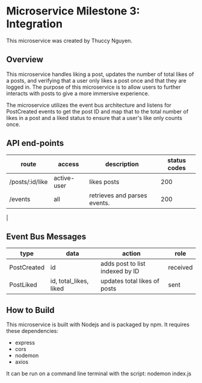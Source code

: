 # Microservice Milestone 3: Integration

This microservice was created by Thuccy Nguyen.

## Overview

This microservice handles liking a post, updates the number of total likes of a posts, and verifying that a user only likes a post once and that they are logged in. The purpose of this microservice is to allow users to further interacts with posts to give a more immersive experience. 

The microservice utilizes the event bus architecture and listens for PostCreated events to get the post ID and map that to the total number of likes in a post and a liked status to ensure that a user's like only counts once. 

## API end-points

| route            | access      | description                          | status codes |
| -----------------| ------------| ------------------------------------ |--------------|
| /posts/:id/like  | active-user | likes posts                          | 200          |
| /events          | all         | retrieves and parses events.         | 200          |
| 

## Event Bus Messages

| type          | data                   | action                               |  role    |
| --------------| -----------------------| ------------------------------------ |----------|
| PostCreated   | id                     | adds post to list indexed by ID      | received |
| PostLiked     | id, total_likes, liked | updates total likes of posts         | sent     |



## How to Build

This microservice is built with Nodejs and is packaged by npm. It requires these dependencies:
- express
- cors
- nodemon
- axios

It can be run on a command line terminal with the script: nodemon index.js 



